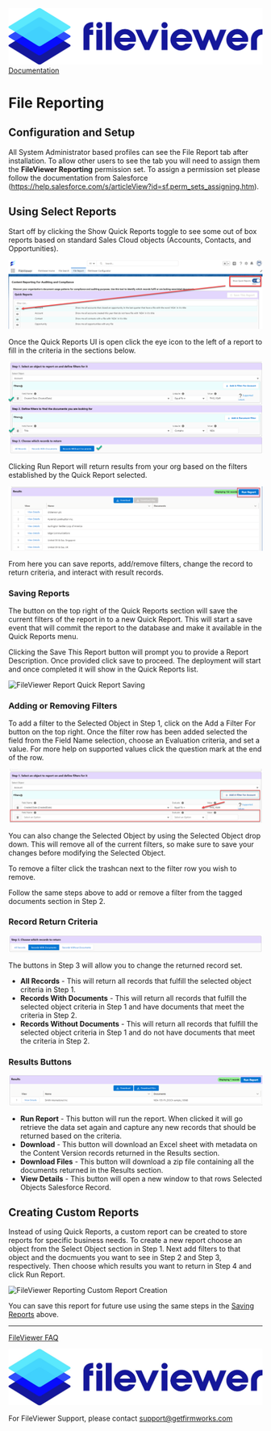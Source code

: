 ![](./quickStartImages/fileviewer.png)
[Documentation](index.md)

# File Reporting

## Configuration and Setup

All System Administrator based profiles can see the File Report tab after installation. To allow other users to see the tab you will need to assign them the **FileViewer Reporting** permission set. To assign a permission set please follow the documentation from Salesforce (https://help.salesforce.com/s/articleView?id=sf.perm_sets_assigning.htm).

## Using Select Reports

Start off by clicking the Show Quick Reports toggle to see some out of box reports based on standard Sales Cloud objects (Accounts, Contacts, and Opportunities). 

![FileViewer Report Quick Reports](images/fileviewer-reporting-quick-reports1.png)

Once the Quick Reports UI is open click the eye icon to the left of a report to fill in the criteria in the sections below.

![FileViewer Report Quick Report Filters](images/fileviewer-reporting-quick-reports2.png)

Clicking Run Report will return results from your org based on the filters established by the Quick Report selected.

![FileViewer Report Quick Report Results](images/fileviewer-reporting-quick-reports3.png)

From here you can save reports, add/remove filters, change the record to return criteria, and interact with result records.

### Saving Reports
The button on the top right of the Quick Reports section will save the current filters of the report in to a new Quick Report. This will start a save event that will commit the report to the database and make it available in the Quick Reports menu.

Clicking the Save This Report button will prompt you to provide a Report Description. Once provided click save to proceed. The deployment will start and once completed it will show in the Quick Reports list.

![FileViewer Report Quick Report Saving](images/fileviewer-reporting-saving1.gif)

### Adding or Removing Filters

To add a filter to the Selected Object in Step 1, click on the Add a Filter For <Selected Object Label> button on the top right. Once the filter row has been added selected the field from the Field Name selection, choose an Evaluation criteria, and set a value. For more help on supported values click the question mark at the end of the row.

![FileViewer Reporting Filters](images/fileviewer-reporting-filters1.png)

You can also change the Selected Object by using the Selected Object drop down. This will remove all of the current filters, so make sure to save your changes before modifying the Selected Object.

To remove a filter click the trashcan next to the filter row you wish to remove. 

Follow the same steps above to add or remove a filter from the tagged documents section in Step 2.

### Record Return Criteria

![FileViewer Reporting Included Records](images/fileviewer-reporting-included-records1.png)

The buttons in Step 3 will allow you to change the returned record set. 

- **All Records** - This will return all records that fulfill the selected object criteria in Step 1.
- **Records With Documents** - This will return all records that fulfill the selected object criteria in Step 1 and have documents that meet the criteria in Step 2.
- **Records Without Documents** - This will return all records that fulfill the selected object criteria in Step 1 and do not have documents that meet the criteria in Step 2. 

### Results Buttons

![FileViewer Reporting Results](images/fileviewer-reporting-download1.png)

- **Run Report** -  This button will run the report. When clicked it will go retrieve the data set again and capture any new records that should be returned based on the criteria.
- **Download** - This button will download an Excel sheet with metadata on the Content Version records returned in the Results section.
- **Download Files** - This button will download a zip file containing all the documents returned in the Results section.
- **View Details** - This button will open a new window to that rows Selected Objects Salesforce Record.
## Creating Custom Reports

Instead of using Quick Reports, a custom report can be created to store reports for specific business needs. To create a new report choose an object from the Select Object section in Step 1. Next add filters to that object and the docmuents you want to see in Step 2 and Step 3, respectively. Then choose which results you want to return in Step 4 and click Run Report.

![FileViewer Reporting Custom Report Creation](images/fileviewer-reporting-custom-reports1.gif)

You can save this report for future use using the same steps in the [Saving Reports](#saving-reports) above.

___

[FileViewer FAQ](https://getfirmworks.com/#faq)

![](./quickStartImages/image1.jpeg)

For FileViewer Support, please contact <support@getfirmworks.com>
